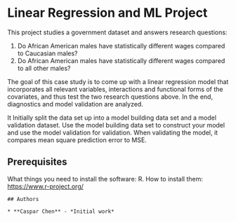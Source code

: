 
# Linear Regression and ML Project
This project studies a government dataset and answers research questions:
1. Do African American males have statistically different wages compared to Caucasian males?
2. Do African American males have statistically different wages compared to all other males?

The goal of this case study is to come up with a linear regression model that incorporates all relevant variables, interactions
and functional forms of the covariates, and thus test the two research questions above. In the end, diagnostics and model validation are analyzed.

It Initially split the data set up into a model building data set and a model validation dataset. Use the model building data set to construct your model and use the model validation for validation. When validating the model, it compares mean square prediction error to MSE.

## Prerequisites

What things you need to install the software: R.
How to install them: https://www.r-project.org/

```
## Authors

* **Caspar Chen** - *Initial work*

